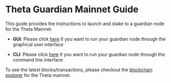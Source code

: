 # Theta Guardian Mainnet Guide

This guide provides the instructions to launch and stake to a guardian node for the Theta Mainnet.

- **GUI**: Please click [here](./docs/GUI.md#running-a-guardian-node-through-graphical-user-interface) if you want to run your guardian node through the graphical user interface

- **CLI**: Please click [here](./docs/CLI.md#running-a-guardian-node-through-command-line) if you want to run your guardian node through the command line interface

To see the latest blocks/transactions, please checkout the [blockchain explorer](https://explorer.thetatoken.org/) for the Theta mainnet.
